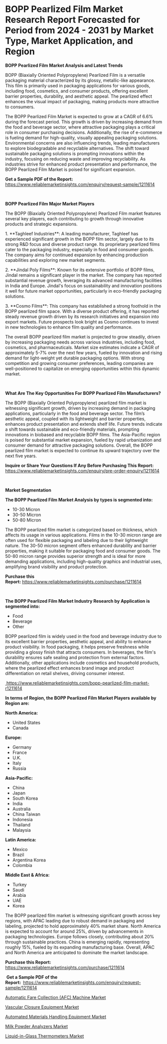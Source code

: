 <p><h1>BOPP Pearlized Film Market Research Report Forecasted for Period from 2024 -  2031 by Market Type, Market Application, and Region</h1></p><p><strong>BOPP Pearlized Film Market Analysis and Latest Trends</strong></p>
<p><p>BOPP (Biaxially Oriented Polypropylene) Pearlized Film is a versatile packaging material characterized by its glossy, metallic-like appearance. This film is primarily used in packaging applications for various goods, including food, cosmetics, and consumer products, offering excellent barrier properties, durability, and aesthetic appeal. The pearlized effect enhances the visual impact of packaging, making products more attractive to consumers.</p><p>The BOPP Pearlized Film Market is expected to grow at a CAGR of 6.6% during the forecast period. This growth is driven by increasing demand from the food and beverage sector, where attractive packaging plays a critical role in consumer purchasing decisions. Additionally, the rise of e-commerce is fueling demand for high-quality, visually appealing packaging solutions. Environmental concerns are also influencing trends, leading manufacturers to explore biodegradable and recyclable alternatives. The shift toward sustainable packaging solutions is prompting innovations within the industry, focusing on reducing waste and improving recyclability. As industries strive for enhanced product presentation and performance, the BOPP Pearlized Film Market is poised for significant expansion.</p></p>
<p><strong>Get a Sample PDF of the Report:&nbsp;</strong> <a href="https://www.reliablemarketinsights.com/enquiry/request-sample/1211614?utm_campaign=1400&utm_medium=2&utm_source=Github&utm_content=ia&utm_term=12102024&utm_id=bopp-pearlized-film">https://www.reliablemarketinsights.com/enquiry/request-sample/1211614</a></p>
<p>&nbsp;</p>
<p><strong>BOPP Pearlized Film Major Market Players</strong></p>
<p><p>The BOPP (Biaxially Oriented Polypropylene) Pearlized Film market features several key players, each contributing to growth through innovative products and strategic expansions. </p><p>1. **Taghleef Industries**: A leading manufacturer, Taghleef has experienced significant growth in the BOPP film sector, largely due to its strong R&D focus and diverse product range. Its proprietary pearlized films cater to the packaging industry, especially in food and consumer goods. The company aims for continued expansion by enhancing production capabilities and exploring new market segments.</p><p>2. **Jindal Poly Films**: Known for its extensive portfolio of BOPP films, Jindal remains a significant player in the market. The company has reported substantial revenue growth, leveraging its advanced manufacturing facilities in India and Europe. Jindal's focus on sustainability and innovation positions it well for future market opportunities, particularly in eco-friendly packaging solutions.</p><p>3. **Cosmo Films**: This company has established a strong foothold in the BOPP pearlized film space. With a diverse product offering, it has reported steady revenue growth driven by its research initiatives and expansion into export markets. Future prospects look bright as Cosmo continues to invest in new technologies to enhance film quality and performance.</p><p>The overall BOPP pearlized film market is projected to grow steadily, driven by increasing packaging needs across various industries, including food, cosmetics, and pharmaceuticals. Market size estimates indicate a CAGR of approximately 5-7% over the next few years, fueled by innovation and rising demand for light-weight yet durable packaging options. With strong competition and growing consumer preferences, leading companies are well-positioned to capitalize on emerging opportunities within this dynamic market.</p></p>
<p>&nbsp;</p>
<p><strong>What Are The Key Opportunities For BOPP Pearlized Film Manufacturers?</strong></p>
<p><p>The BOPP (Biaxially Oriented Polypropylene) pearlized film market is witnessing significant growth, driven by increasing demand in packaging applications, particularly in the food and beverage sector. The film’s aesthetic appeal, coupled with its lightweight and barrier properties, enhances product presentation and extends shelf life. Future trends indicate a shift towards sustainable and eco-friendly materials, prompting innovations in biobased and recyclable BOPP films. The Asia-Pacific region is poised for substantial market expansion, fueled by rapid urbanization and consumer demand for attractive packaging solutions. Overall, the BOPP pearlized film market is expected to continue its upward trajectory over the next five years.</p></p>
<p><strong>Inquire or Share Your Questions If Any Before Purchasing This Report:</strong> <a href="https://www.reliablemarketinsights.com/enquiry/pre-order-enquiry/1211614?utm_campaign=1400&utm_medium=2&utm_source=Github&utm_content=ia&utm_term=12102024&utm_id=bopp-pearlized-film">https://www.reliablemarketinsights.com/enquiry/pre-order-enquiry/1211614</a></p>
<p>&nbsp;</p>
<p><strong>Market Segmentation</strong></p>
<p><strong>The BOPP Pearlized Film Market Analysis by types is segmented into:</strong></p>
<p><ul><li>10-30 Micron</li><li>30-50 Micron</li><li>50-80 Micron</li></ul></p>
<p><p>The BOPP pearlized film market is categorized based on thickness, which affects its usage in various applications. Films in the 10-30 micron range are often used for flexible packaging and labeling due to their lightweight nature. The 30-50 micron segment offers enhanced durability and barrier properties, making it suitable for packaging food and consumer goods. The 50-80 micron range provides superior strength and is ideal for more demanding applications, including high-quality graphics and industrial uses, amplifying brand visibility and product protection.</p></p>
<p><strong>Purchase this Report:&nbsp;</strong><a href="https://www.reliablemarketinsights.com/purchase/1211614?utm_campaign=1400&utm_medium=2&utm_source=Github&utm_content=ia&utm_term=12102024&utm_id=bopp-pearlized-film">https://www.reliablemarketinsights.com/purchase/1211614</a></p>
<p>&nbsp;</p>
<p><strong>The BOPP Pearlized Film Market Industry Research by Application is segmented into:</strong></p>
<p><ul><li>Food</li><li>Beverage</li><li>Other</li></ul></p>
<p><p>BOPP pearlized film is widely used in the food and beverage industry due to its excellent barrier properties, aesthetic appeal, and ability to enhance product visibility. In food packaging, it helps preserve freshness while providing a glossy finish that attracts consumers. In beverages, the film's durability ensures safe sealing and protection from external factors. Additionally, other applications include cosmetics and household products, where the pearlized effect enhances brand image and product differentiation on retail shelves, driving consumer interest.</p></p>
<p><a href="https://www.reliablemarketinsights.com/bopp-pearlized-film-market-r1211614?utm_campaign=1400&utm_medium=2&utm_source=Github&utm_content=ia&utm_term=12102024&utm_id=bopp-pearlized-film">&nbsp;https://www.reliablemarketinsights.com/bopp-pearlized-film-market-r1211614</a></p>
<p><strong>In terms of Region, the BOPP Pearlized Film Market Players available by Region are:</strong></p>
<p>
    <p> <strong> North America: </strong>
        <ul>
            <li>United States</li>
            <li>Canada</li>
        </ul>
        </p> 
    <p> <strong> Europe: </strong>
        <ul>
            <li>Germany</li>
            <li>France</li>
            <li>U.K.</li>
            <li>Italy</li>
            <li>Russia</li>
        </ul>
        </p> 
    <p> <strong> Asia-Pacific: </strong>
        <ul>
            <li>China</li>
            <li>Japan</li>
            <li>South Korea</li>
            <li>India</li>
            <li>Australia</li>
            <li>China Taiwan</li>
            <li>Indonesia</li>
            <li>Thailand</li>
            <li>Malaysia</li>
        </ul>
        </p> 
    <p> <strong> Latin America: </strong>
        <ul>
            <li>Mexico</li>
            <li>Brazil</li>
            <li>Argentina Korea</li>
            <li>Colombia</li>
        </ul>
        </p> 
    <p> <strong> Middle East & Africa: </strong>
        <ul>
            <li>Turkey</li>
            <li>Saudi</li>
            <li>Arabia</li>
            <li>UAE</li>
            <li>Korea</li>
        </ul>
    </p>
    </p>
<p><p>The BOPP pearlized film market is witnessing significant growth across key regions, with APAC leading due to robust demand in packaging and labeling, projected to hold approximately 40% market share. North America is expected to account for around 25%, driven by advancements in packaging technologies. Europe follows closely, contributing about 20% through sustainable practices. China is emerging rapidly, representing roughly 15%, fueled by its expanding manufacturing base. Overall, APAC and North America are anticipated to dominate the market landscape.</p></p>
<p><strong>Purchase this Report: </strong><a href="https://www.reliablemarketinsights.com/purchase/1211614?utm_campaign=1400&utm_medium=2&utm_source=Github&utm_content=ia&utm_term=12102024&utm_id=bopp-pearlized-film">https://www.reliablemarketinsights.com/purchase/1211614</a></p>
<p>&nbsp;<strong>Get a Sample PDF of the Report:&nbsp;&nbsp;</strong><a href="https://www.reliablemarketinsights.com/enquiry/request-sample/1211614?utm_campaign=1400&utm_medium=2&utm_source=Github&utm_content=ia&utm_term=12102024&utm_id=bopp-pearlized-film">https://www.reliablemarketinsights.com/enquiry/request-sample/1211614</a></p>
<p><strong></strong></p>
<p><p><a href="https://www.linkedin.com/pulse/automatic-fare-collection-afc-machine-market-size-segmentation-irrhe?utm_campaign=1400&utm_medium=2&utm_source=Github&utm_content=ia&utm_term=12102024&utm_id=bopp-pearlized-film">Automatic Fare Collection (AFC) Machine Market</a></p><p><a href="https://www.linkedin.com/pulse/booming-vascular-closure-equipment-market-sector-analysis-svcfe?utm_campaign=1400&utm_medium=2&utm_source=Github&utm_content=ia&utm_term=12102024&utm_id=bopp-pearlized-film">Vascular Closure Equipment Market</a></p><p><a href="https://www.linkedin.com/pulse/automated-materials-handling-equipment-industry-analysis-uv8fc?utm_campaign=1400&utm_medium=2&utm_source=Github&utm_content=ia&utm_term=12102024&utm_id=bopp-pearlized-film">Automated Materials Handling Equipment Market</a></p><p><a href="https://www.linkedin.com/pulse/milk-powder-analyzers-market-size-growth-industry-analysis-segmentation-9hszf?utm_campaign=1400&utm_medium=2&utm_source=Github&utm_content=ia&utm_term=12102024&utm_id=bopp-pearlized-film">Milk Powder Analyzers Market</a></p><p><a href="https://www.linkedin.com/pulse/liquid-in-glass-thermometers-market-share-size-trends-industry-hqkac?utm_campaign=1400&utm_medium=2&utm_source=Github&utm_content=ia&utm_term=12102024&utm_id=bopp-pearlized-film">Liquid-in-Glass Thermometers Market</a></p></p>